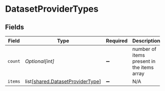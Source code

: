 # DatasetProviderTypes


## Fields

| Field                                                                              | Type                                                                               | Required                                                                           | Description                                                                        |
| ---------------------------------------------------------------------------------- | ---------------------------------------------------------------------------------- | ---------------------------------------------------------------------------------- | ---------------------------------------------------------------------------------- |
| `count`                                                                            | *Optional[int]*                                                                    | :heavy_minus_sign:                                                                 | number of items present in the items array                                         |
| `items`                                                                            | list[[shared.DatasetProviderType](undefined/models/shared/datasetprovidertype.md)] | :heavy_minus_sign:                                                                 | N/A                                                                                |